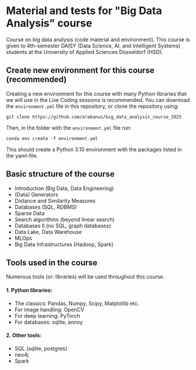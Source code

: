 # Material and tests for "Big Data Analysis" course
Course on big data analysis (code material and environment).
This course is given to 4th-semester DAISY (Data Science, AI, and Intelligent Systems) students at the University of Applied Sciences Düsseldorf (HSD).


## Create new environment for this course (recommended)
Creating a new environment for this course with many Python libraries that we will use in the Live Coding sessions is recommended. You can download the `environment.yml` file in this repository, or clone the repository using:
```
git clone https://github.com/arabanus/big_data_analysis_course_2025
```
Then, in the folder with the `environment.yml` file run:
```
conda env create -f environment.yml
```
This should create a Python 3.10 environment with the packages listed in the yaml-file.


## Basic structure of the course

- Introduction (Big Data, Data Engineering)
- (Data) Generators
- Distance and Similarity Measures
- Databases (SQL, RDBMS)
- Sparse Data
- Search algorithms (beyond linear search)
- Databases II (no SQL, graph databases)
- Data Lake, Data Warehouse
- MLOps
- Big Data Infrastructures (Hadoop, Spark)


## Tools used in the course
Numerous tools (or: libraries) will be used throughout this course.

#### 1. Python libraries:
- The classics: Pandas, Numpy, Scipy, Matplotlib etc.
- For image handling: OpenCV
- For deep learning: PyTorch
- For databases: sqlite, annoy

#### 2. Other tools:
- SQL (sqlite, postgres)
- neo4j
- Spark 
